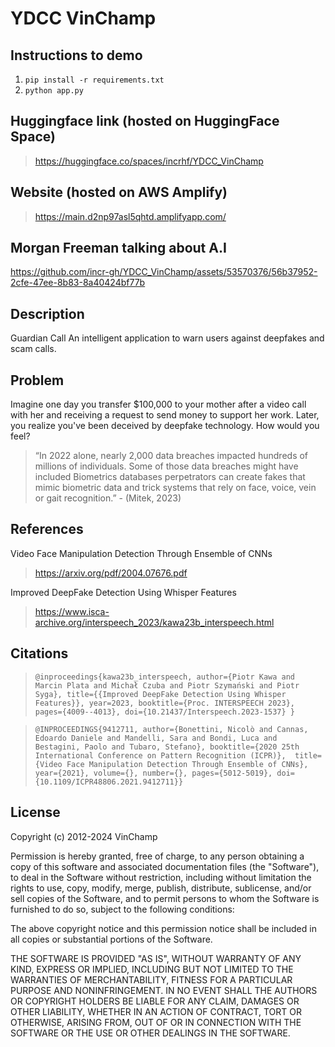 # YDCC VinChamp
## Instructions to demo
1. `pip install -r requirements.txt`
2. `python app.py`

## Huggingface link (hosted on HuggingFace Space)
> https://huggingface.co/spaces/incrhf/YDCC_VinChamp

## Website (hosted on AWS Amplify)
> https://main.d2np97asl5qhtd.amplifyapp.com/

## Morgan Freeman talking about A.I
https://github.com/incr-gh/YDCC_VinChamp/assets/53570376/56b37952-2cfe-47ee-8b83-8a40424bf77b



## Description 
Guardian Call
An intelligent application to warn users against deepfakes and scam calls.

## Problem
Imagine one day you transfer $100,000 to your mother after a video call with her and receiving a request to send money to support her work. Later, you realize you've been deceived by deepfake technology. How would you feel?

> “In 2022 alone, nearly 2,000 data breaches impacted hundreds of millions of individuals. Some of those data breaches might have included Biometrics databases perpetrators can create fakes that mimic biometric data and trick systems that rely on face, voice, vein or gait recognition.”
                        - (Mitek, 2023)
## References
Video Face Manipulation Detection Through Ensemble of CNNs
> https://arxiv.org/pdf/2004.07676.pdf

Improved DeepFake Detection Using Whisper Features
> https://www.isca-archive.org/interspeech_2023/kawa23b_interspeech.html

## Citations

> `@inproceedings{kawa23b_interspeech,
>  author={Piotr Kawa and Marcin Plata and Michał Czuba and Piotr Szymański and Piotr Syga},
>  title={{Improved DeepFake Detection Using Whisper Features}},
>  year=2023,
>  booktitle={Proc. INTERSPEECH 2023},
>  pages={4009--4013},
>  doi={10.21437/Interspeech.2023-1537}
> }`

> `@INPROCEEDINGS{9412711,
>   author={Bonettini, Nicolò and Cannas, Edoardo Daniele and Mandelli, Sara and Bondi, Luca and Bestagini, Paolo and Tubaro, Stefano},
>   booktitle={2020 25th International Conference on Pattern Recognition (ICPR)}, 
>   title={Video Face Manipulation Detection Through Ensemble of CNNs}, 
>   year={2021},
>   volume={},
>   number={},
>   pages={5012-5019},
>   doi={10.1109/ICPR48806.2021.9412711}}`
## License
Copyright (c) 2012-2024 VinChamp

Permission is hereby granted, free of charge, to any person obtaining
a copy of this software and associated documentation files (the
"Software"), to deal in the Software without restriction, including
without limitation the rights to use, copy, modify, merge, publish,
distribute, sublicense, and/or sell copies of the Software, and to
permit persons to whom the Software is furnished to do so, subject to
the following conditions:

The above copyright notice and this permission notice shall be
included in all copies or substantial portions of the Software.

THE SOFTWARE IS PROVIDED "AS IS", WITHOUT WARRANTY OF ANY KIND,
EXPRESS OR IMPLIED, INCLUDING BUT NOT LIMITED TO THE WARRANTIES OF
MERCHANTABILITY, FITNESS FOR A PARTICULAR PURPOSE AND
NONINFRINGEMENT. IN NO EVENT SHALL THE AUTHORS OR COPYRIGHT HOLDERS BE
LIABLE FOR ANY CLAIM, DAMAGES OR OTHER LIABILITY, WHETHER IN AN ACTION
OF CONTRACT, TORT OR OTHERWISE, ARISING FROM, OUT OF OR IN CONNECTION
WITH THE SOFTWARE OR THE USE OR OTHER DEALINGS IN THE SOFTWARE.